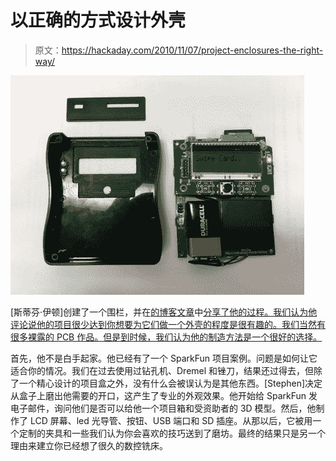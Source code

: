 # 以正确的方式设计外壳

> 原文：<https://hackaday.com/2010/11/07/project-enclosures-the-right-way/>

![](img/661dfa3ab6fd43c5caafd8f56b47b62a.png "creating-enclosures")

[斯蒂芬·伊顿]创建了一个围栏，并在[的博客文章](http://blog.strobotics.com.au/2010/11/05/putting-the-project-into-an-enclosurepart-2-machining-the-case/)中[分享了他的过程。我们认为他评论说他的项目很少达到你想要为它们做一个外壳的程度是很有趣的。我们当然有很多裸露的 PCB 作品。但是到时候，我们认为他的制造方法是一个很好的选择。](http://blog.strobotics.com.au/2010/11/05/putting-the-project-into-an-enclosure-part-1/)

首先，他不是白手起家。他已经有了一个 SparkFun 项目案例。问题是如何让它适合你的情况。我们在过去使用过钻孔机、Dremel 和锉刀，结果还过得去，但除了一个精心设计的项目盒之外，没有什么会被误认为是其他东西。[Stephen]决定从盒子上磨出他需要的开口，这产生了专业的外观效果。他开始给 SparkFun 发电子邮件，询问他们是否可以给他一个项目箱和受资助者的 3D 模型。然后，他制作了 LCD 屏幕、led 光导管、按钮、USB 端口和 SD 插座。从那以后，它被用一个定制的夹具和一些我们认为你会喜欢的技巧送到了磨坊。最终的结果只是另一个理由来建立你已经想了很久的数控铣床。
